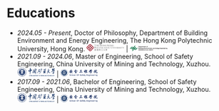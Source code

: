 
# Educations
- *2024.05 - Present*, Doctor of Philosophy, Department of Building Environment and Energy Engineering, The Hong Kong Polytechnic University, Hong Kong. <img src='./images/logo/polyu-logo.png' style='width: 6em;'> \| <img src='./images/logo/BEEE-logo.png' style='width: 6em;'>
- *2021.09 - 2024.06*, Master of Engineering, School of Safety Engineering, China University of Mining and Technology, Xuzhou. <img src='./images/logo/cumt-logo.png' style='width: 6em;'> \| <img src='./images/logo/sse-logo-blue.png' style='width: 6em;'>
- *2017.09 - 2021.06*, Bachelor of Engineering, School of Safety Engineering, China University of Mining and Technology, Xuzhou. <img src='./images/logo/cumt-logo.png' style='width: 6em;'> \| <img src='./images/logo/sse-logo-blue.png' style='width: 6em;'>
